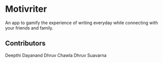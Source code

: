 # Motivriter

An app to gamify the experience of writing everyday while connecting with your friends and family.

## Contributors

Deepthi Dayanand
Dhruv Chawla
Dhruv Suavarna